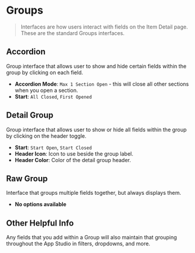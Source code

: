 # Groups

> Interfaces are how users interact with fields on the Item Detail page. These are the standard Groups interfaces.

## Accordion

Group interface that allows user to show and hide certain fields within the group by clicking on each field.

- **Accordion Mode**: `Max 1 Section Open` - this will close all other sections when you open a section.
- **Start**: `All Closed`, `First Opened`

## Detail Group

Group interface that allows user to show or hide all fields within the group by clicking on the header toggle.

- **Start**: `Start Open`, `Start Closed`
- **Header Icon**: Icon to use beside the group label.
- **Header Color**: Color of the detail group header.

## Raw Group

Interface that groups multiple fields together, but always displays them.

- **No options available**

## Other Helpful Info

Any fields that you add within a Group will also maintain that grouping throughout the App Studio in filters, dropdowns,
and more.
